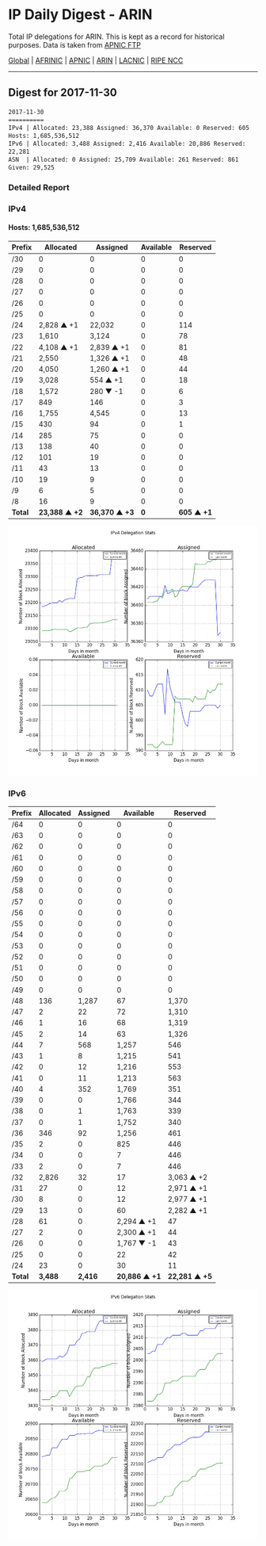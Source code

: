 # IP Daily Digest - ARIN 

Total IP delegations for ARIN. This is kept as a record for historical purposes. Data is taken from [APNIC FTP](https://ftp.apnic.net/)

[Global](https://github.com/csmets/IP-Daily-Digest) | [AFRINIC](https://github.com/csmets/IP-Daily-Digest/tree/master/archives/AFRINIC) | [APNIC](https://github.com/csmets/IP-Daily-Digest/tree/master/archives/APNIC) | [ARIN](https://github.com/csmets/IP-Daily-Digest/tree/master/archives/ARIN) | [LACNIC](https://github.com/csmets/IP-Daily-Digest/tree/master/archives/LACNIC) | [RIPE NCC](https://github.com/csmets/IP-Daily-Digest/tree/master/archives/RIPE_NCC)

---

## Digest for 2017-11-30
```
2017-11-30
==========
IPv4 | Allocated: 23,388 Assigned: 36,370 Available: 0 Reserved: 605 Hosts: 1,685,536,512
IPv6 | Allocated: 3,488 Assigned: 2,416 Available: 20,886 Reserved: 22,281
ASN  | Allocated: 0 Assigned: 25,709 Available: 261 Reserved: 861 Given: 29,525
```

### Detailed Report

### IPv4

#### Hosts: **1,685,536,512**

| Prefix | Allocated | Assigned | Available | Reserved |
| ----- | ----- | ----- | ----- | ----- |
| /30 | 0 | 0 | 0 | 0 |
| /29 | 0 | 0 | 0 | 0 |
| /28 | 0 | 0 | 0 | 0 |
| /27 | 0 | 0 | 0 | 0 |
| /26 | 0 | 0 | 0 | 0 |
| /25 | 0 | 0 | 0 | 0 |
| /24 | 2,828 ▲ +1 | 22,032 | 0 | 114 |
| /23 | 1,610 | 3,124 | 0 | 78 |
| /22 | 4,108 ▲ +1 | 2,839 ▲ +1 | 0 | 81 |
| /21 | 2,550 | 1,326 ▲ +1 | 0 | 48 |
| /20 | 4,050 | 1,260 ▲ +1 | 0 | 44 |
| /19 | 3,028 | 554 ▲ +1 | 0 | 18 |
| /18 | 1,572 | 280 ▼ -1 | 0 | 6 |
| /17 | 849 | 146 | 0 | 3 |
| /16 | 1,755 | 4,545 | 0 | 13 |
| /15 | 430 | 94 | 0 | 1 |
| /14 | 285 | 75 | 0 | 0 |
| /13 | 138 | 40 | 0 | 0 |
| /12 | 101 | 19 | 0 | 0 |
| /11 | 43 | 13 | 0 | 0 |
| /10 | 19 | 9 | 0 | 0 |
| /9 | 6 | 5 | 0 | 0 |
| /8 | 16 | 9 | 0 | 0 |
| **Total** | **23,388 ▲ +2** | **36,370 ▲ +3** | **0** | **605 ▲ +1** |

![ipv4-stats](ipv4-figure.png)

### IPv6

| Prefix | Allocated | Assigned | Available | Reserved |
| ----- | ----- | ----- | ----- | ----- |
| /64 | 0 | 0 | 0 | 0 |
| /63 | 0 | 0 | 0 | 0 |
| /62 | 0 | 0 | 0 | 0 |
| /61 | 0 | 0 | 0 | 0 |
| /60 | 0 | 0 | 0 | 0 |
| /59 | 0 | 0 | 0 | 0 |
| /58 | 0 | 0 | 0 | 0 |
| /57 | 0 | 0 | 0 | 0 |
| /56 | 0 | 0 | 0 | 0 |
| /55 | 0 | 0 | 0 | 0 |
| /54 | 0 | 0 | 0 | 0 |
| /53 | 0 | 0 | 0 | 0 |
| /52 | 0 | 0 | 0 | 0 |
| /51 | 0 | 0 | 0 | 0 |
| /50 | 0 | 0 | 0 | 0 |
| /49 | 0 | 0 | 0 | 0 |
| /48 | 136 | 1,287 | 67 | 1,370 |
| /47 | 2 | 22 | 72 | 1,310 |
| /46 | 1 | 16 | 68 | 1,319 |
| /45 | 2 | 14 | 63 | 1,326 |
| /44 | 7 | 568 | 1,257 | 546 |
| /43 | 1 | 8 | 1,215 | 541 |
| /42 | 0 | 12 | 1,216 | 553 |
| /41 | 0 | 11 | 1,213 | 563 |
| /40 | 4 | 352 | 1,769 | 351 |
| /39 | 0 | 0 | 1,766 | 344 |
| /38 | 0 | 1 | 1,763 | 339 |
| /37 | 0 | 1 | 1,752 | 340 |
| /36 | 346 | 92 | 1,256 | 461 |
| /35 | 2 | 0 | 825 | 446 |
| /34 | 0 | 0 | 7 | 446 |
| /33 | 2 | 0 | 7 | 446 |
| /32 | 2,826 | 32 | 17 | 3,063 ▲ +2 |
| /31 | 27 | 0 | 12 | 2,971 ▲ +1 |
| /30 | 8 | 0 | 12 | 2,977 ▲ +1 |
| /29 | 13 | 0 | 60 | 2,282 ▲ +1 |
| /28 | 61 | 0 | 2,294 ▲ +1 | 47 |
| /27 | 2 | 0 | 2,300 ▲ +1 | 44 |
| /26 | 0 | 0 | 1,767 ▼ -1 | 43 |
| /25 | 0 | 0 | 22 | 42 |
| /24 | 23 | 0 | 30 | 11 |
| **Total** | **3,488** | **2,416** | **20,886 ▲ +1** | **22,281 ▲ +5** |

![ipv6-stats](ipv6-figure.png)